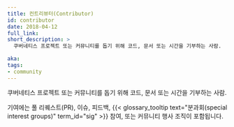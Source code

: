 ```yaml
---
title: 컨트리뷰터(Contributor)
id: contributor
date: 2018-04-12
full_link:
short_description: >
  쿠버네티스 프로젝트 또는 커뮤니티를 돕기 위해 코드, 문서 또는 시간을 기부하는 사람.

aka:
tags:
- community
---
```

 쿠버네티스 프로젝트 또는 커뮤니티를 돕기 위해 코드, 문서 또는 시간을 기부하는 사람.

<!--more-->

기여에는 풀 리퀘스트(PR), 이슈, 피드백, {{< glossary_tooltip text="분과회(special interest groups)" term_id="sig" >}} 참여, 또는 커뮤니티 행사 조직이 포함됩니다. 